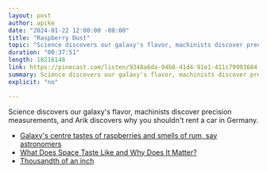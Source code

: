 ```yaml
---
layout: post
author: apike
date: "2024-01-22 12:00:00 -08:00"
title: "Raspberry Dust"
topic: "Science discovers our galaxy's flavor, machinists discover precision measurements, and Arik discovers why you shouldn't rent a car in Germany."
duration: "00:37:51"
length: 18216148
link: https://pinecast.com/listen/9348a6da-94b8-41d4-91e1-411c79993684.mp3
summary: Science discovers our galaxy's flavor, machinists discover precision measurements, and Arik discovers why you shouldn't rent a car in Germany.
explicit: "no"

---
```


Science discovers our galaxy's flavor, machinists discover precision measurements, and Arik discovers why you shouldn't rent a car in Germany.

- [Galaxy's centre tastes of raspberries and smells of rum, say astronomers](https://www.theguardian.com/science/2009/apr/21/space-raspberries-amino-acids-astrobiology)
- [What Does Space Taste Like and Why Does It Matter?](https://www.eater.com/2015/9/17/9345507/space-taste)
- [Thousandth of an inch](https://en.wikipedia.org/wiki/Thousandth_of_an_inch)
